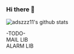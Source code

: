 ### Hi there 👋

<!--
**adszzz11/adszzz11** is a ✨ _special_ ✨ repository because its `README.md` (this file) appears on your GitHub profile.

Here are some ideas to get you started:

- 🔭 I’m currently working on ...
- 🌱 I’m currently learning ...
- 👯 I’m looking to collaborate on ...
- 🤔 I’m looking for help with ...
- 💬 Ask me about ...
- 📫 How to reach me: ...
- 😄 Pronouns: ...
- ⚡ Fun fact: ...
-->
![adszzz11's github stats](https://github-readme-stats.vercel.app/api?username=adszzz11&show_icons=true)


-TODO-<br>
MAIL LIB<br>
ALARM LIB<br>
